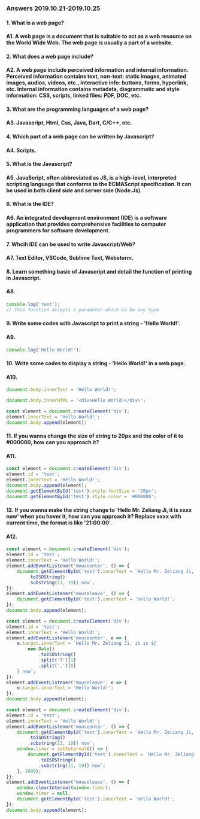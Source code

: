 ### Answers 2019.10.21-2019.10.25

#### 1. What is a web page?

#### A1. A web page is a document that is suitable to act as a web resource on the World Wide Web. The web page is usually a part of a website.

#### 2. What does a web page include?

#### A2. A web page include perceived information and internal information. Perceived information contains text, non-text: static images, animated images, audios, videos, etc., interactive info: buttons, forms, hyperlink, etc. Internal information contains metadata, diagrammatic and style information: CSS, scripts, linked files: PDF, DOC, etc.

#### 3. What are the programming languages of a web page?

#### A3. Javascript, Html, Css, Java, Dart, C/C++, etc.

#### 4. Which part of a web page can be written by Javascript?

#### A4. Scripts.

#### 5. What is the Javascript?

#### A5. JavaScript, often abbreviated as JS, is a high-level, interpreted scripting language that conforms to the ECMAScript specification. It can be used in both client side and server side (Node.Js).

#### 6. What is the IDE?

#### A6. An integrated development environment (IDE) is a software application that provides comprehensive facilities to computer programmers for software development.

#### 7. Whcih IDE can be used to write Javascript/Web?

#### A7. Text Editor, VSCode, Sublime Text, Webstorm.

#### 8. Learn something basic of Javascript and detail the function of printing in Javascript.

#### A8.

```javascript
console.log('test');
// This function accepts a parameter which ca be any type
```

#### 9. Write some codes with Javascript to print a string - 'Hello World!'.

#### A9.

```javascript
console.log('Hello World!');
```

#### 10. Write some codes to display a string - 'Hello World!' in a web page.

#### A10.

```javascript
document.body.innerText = 'Hello World!';
```

```javascript
document.body.innerHTML = '<div>Hello World!</div>';
```

```javascript
const element = document.createElement('div');
element.innerText = 'Hello World!';
document.body.append(element);
```

#### 11. If you wanna change the size of string to 20px and the color of it to #000000, how can you approach it?

#### A11.

```javascript
const element = document.createElement('div');
element.id = 'test';
element.innerText = 'Hello World!';
document.body.append(element);
document.getElementById('test').style.fontSize = '20px';
document.getElementById('test').style.color = '#000000';
```

#### 12. If you wanna make the string change to 'Hello Mr. Zeliang Ji, it is xxxx now' when you hover it, how can you approach it? Replace xxxx with current time, the format is like '21:00:00'.

#### A12.

```javascript
const element = document.createElement('div');
element.id = 'test';
element.innerText = 'Hello World!';
element.addEventListener('mouseenter', () => {
    document.getElementById('test').innerText = `Hello Mr. Zeliang Ji, it is ${new Date()
        .toISOString()
        .substring(11, 19)} now`;
});
element.addEventListener('mouseleave', () => {
    document.getElementById('test').innerText = 'Hello World!';
});
document.body.append(element);
```

```javascript
const element = document.createElement('div');
element.id = 'test';
element.innerText = 'Hello World!';
element.addEventListener('mouseenter', e => {
    e.target.innerText = `Hello Mr. Zeliang Ji, it is ${
        new Date()
            .toISOString()
            .split('T')[1]
            .split('.')[0]
    } now`;
});
element.addEventListener('mouseleave', e => {
    e.target.innerText = 'Hello World!';
});
document.body.append(element);
```

```javascript
const element = document.createElement('div');
element.id = 'test';
element.innerText = 'Hello World!';
element.addEventListener('mouseenter', () => {
    document.getElementById('test').innerText = `Hello Mr. Zeliang Ji, it is ${new Date()
        .toISOString()
        .substring(11, 19)} now`;
    window.timer = setInterval(() => {
        document.getElementById('test').innerText = `Hello Mr. Zeliang Ji, it is ${new Date()
            .toISOString()
            .substring(11, 19)} now`;
    }, 1000);
});
element.addEventListener('mouseleave', () => {
    window.clearInterval(window.timer);
    window.timer = null;
    document.getElementById('test').innerText = 'Hello World!';
});
document.body.append(element);
```
